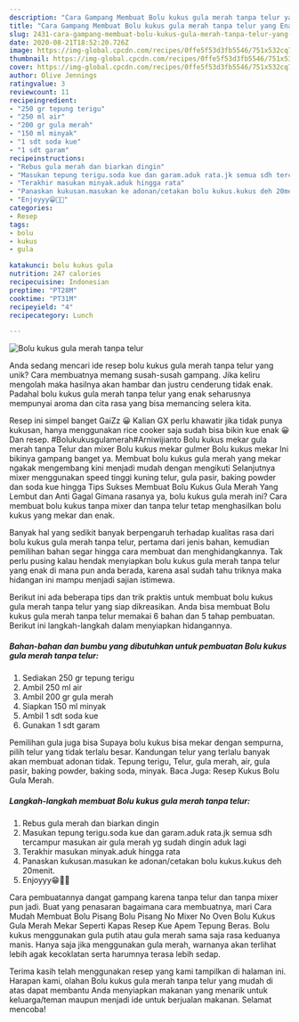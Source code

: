 ```yaml
---
description: "Cara Gampang Membuat Bolu kukus gula merah tanpa telur yang Enak"
title: "Cara Gampang Membuat Bolu kukus gula merah tanpa telur yang Enak"
slug: 2431-cara-gampang-membuat-bolu-kukus-gula-merah-tanpa-telur-yang-enak
date: 2020-08-21T18:52:20.726Z
image: https://img-global.cpcdn.com/recipes/0ffe5f53d3fb5546/751x532cq70/bolu-kukus-gula-merah-tanpa-telur-foto-resep-utama.jpg
thumbnail: https://img-global.cpcdn.com/recipes/0ffe5f53d3fb5546/751x532cq70/bolu-kukus-gula-merah-tanpa-telur-foto-resep-utama.jpg
cover: https://img-global.cpcdn.com/recipes/0ffe5f53d3fb5546/751x532cq70/bolu-kukus-gula-merah-tanpa-telur-foto-resep-utama.jpg
author: Olive Jennings
ratingvalue: 3
reviewcount: 11
recipeingredient:
- "250 gr tepung terigu"
- "250 ml air"
- "200 gr gula merah"
- "150 ml minyak"
- "1 sdt soda kue"
- "1 sdt garam"
recipeinstructions:
- "Rebus gula merah dan biarkan dingin"
- "Masukan tepung terigu.soda kue dan garam.aduk rata.jk semua sdh tercampur masukan air gula merah yg sudah dingin aduk lagi"
- "Terakhir masukan minyak.aduk hingga rata"
- "Panaskan kukusan.masukan ke adonan/cetakan bolu kukus.kukus deh 20menit."
- "Enjoyyy😁🤤🤤"
categories:
- Resep
tags:
- bolu
- kukus
- gula

katakunci: bolu kukus gula 
nutrition: 247 calories
recipecuisine: Indonesian
preptime: "PT28M"
cooktime: "PT31M"
recipeyield: "4"
recipecategory: Lunch

---
```



![Bolu kukus gula merah tanpa telur](https://img-global.cpcdn.com/recipes/0ffe5f53d3fb5546/751x532cq70/bolu-kukus-gula-merah-tanpa-telur-foto-resep-utama.jpg)

Anda sedang mencari ide resep bolu kukus gula merah tanpa telur yang unik? Cara membuatnya memang susah-susah gampang. Jika keliru mengolah maka hasilnya akan hambar dan justru cenderung tidak enak. Padahal bolu kukus gula merah tanpa telur yang enak seharusnya mempunyai aroma dan cita rasa yang bisa memancing selera kita.

Resep ini simpel banget GaiZz 😀 Kalian GX perlu khawatir jika tidak punya kukusan, hanya menggunakan rice cooker saja sudah bisa bikin kue enak 😀 Dan resep. #Bolukukusgulamerah#Arniwijianto Bolu kukus mekar gula merah tanpa Telur dan mixer Bolu kukus mekar gulmer Bolu kukus mekar Ini bikinya gampang banget ya. Membuat bolu kukus gula merah yang mekar ngakak mengembang kini menjadi mudah dengan mengikuti Selanjutnya mixer menggunakan speed tinggi kuning telur, gula pasir, baking powder dan soda kue hingga Tips Sukses Membuat Bolu Kukus Gula Merah Yang Lembut dan Anti Gagal  Gimana rasanya ya, bolu kukus gula merah ini? Cara membuat bolu kukus tanpa mixer dan tanpa telur tetap menghasilkan bolu kukus yang mekar dan enak.

Banyak hal yang sedikit banyak berpengaruh terhadap kualitas rasa dari bolu kukus gula merah tanpa telur, pertama dari jenis bahan, kemudian pemilihan bahan segar hingga cara membuat dan menghidangkannya. Tak perlu pusing kalau hendak menyiapkan bolu kukus gula merah tanpa telur yang enak di mana pun anda berada, karena asal sudah tahu triknya maka hidangan ini mampu menjadi sajian istimewa.


Berikut ini ada beberapa tips dan trik praktis untuk membuat bolu kukus gula merah tanpa telur yang siap dikreasikan. Anda bisa membuat Bolu kukus gula merah tanpa telur memakai 6 bahan dan 5 tahap pembuatan. Berikut ini langkah-langkah dalam menyiapkan hidangannya.

<!--inarticleads1-->

##### Bahan-bahan dan bumbu yang dibutuhkan untuk pembuatan Bolu kukus gula merah tanpa telur:

1. Sediakan 250 gr tepung terigu
1. Ambil 250 ml air
1. Ambil 200 gr gula merah
1. Siapkan 150 ml minyak
1. Ambil 1 sdt soda kue
1. Gunakan 1 sdt garam


Pemilihan gula juga bisa Supaya bolu kukus bisa mekar dengan sempurna, pilih telur yang tidak terlalu besar. Kandungan telur yang terlalu banyak akan membuat adonan tidak. Tepung terigu, Telur, gula merah, air, gula pasir, baking powder, baking soda, minyak. Baca Juga: Resep Kukus Bolu Gula Merah. 

<!--inarticleads2-->

##### Langkah-langkah membuat Bolu kukus gula merah tanpa telur:

1. Rebus gula merah dan biarkan dingin
1. Masukan tepung terigu.soda kue dan garam.aduk rata.jk semua sdh tercampur masukan air gula merah yg sudah dingin aduk lagi
1. Terakhir masukan minyak.aduk hingga rata
1. Panaskan kukusan.masukan ke adonan/cetakan bolu kukus.kukus deh 20menit.
1. Enjoyyy😁🤤🤤


Cara pembuatannya dangat gampang karena tanpa telur dan tanpa mixer pun jadi. Buat yang penasaran bagaimana cara membuatnya, mari Cara Mudah Membuat Bolu Pisang Bolu Pisang No Mixer No Oven Bolu Kukus Gula Merah Mekar Seperti Kapas Resep Kue Apem Tepung Beras. Bolu kukus menggunakan gula putih atau gula merah sama saja rasa keduanya manis. Hanya saja jika menggunakan gula merah, warnanya akan terlihat lebih agak kecoklatan serta harumnya terasa lebih sedap. 

Terima kasih telah menggunakan resep yang kami tampilkan di halaman ini. Harapan kami, olahan Bolu kukus gula merah tanpa telur yang mudah di atas dapat membantu Anda menyiapkan makanan yang menarik untuk keluarga/teman maupun menjadi ide untuk berjualan makanan. Selamat mencoba!
